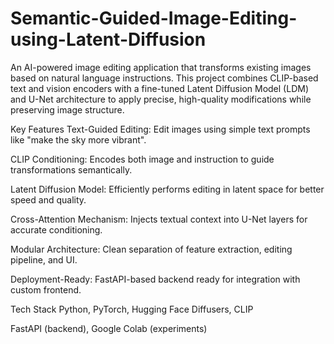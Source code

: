 # Semantic-Guided-Image-Editing-using-Latent-Diffusion

An AI-powered image editing application that transforms existing images based on natural language instructions. This project combines CLIP-based text and vision encoders with a fine-tuned Latent Diffusion Model (LDM) and U-Net architecture to apply precise, high-quality modifications while preserving image structure.

Key Features
Text-Guided Editing: Edit images using simple text prompts like "make the sky more vibrant".

CLIP Conditioning: Encodes both image and instruction to guide transformations semantically.

Latent Diffusion Model: Efficiently performs editing in latent space for better speed and quality.

Cross-Attention Mechanism: Injects textual context into U-Net layers for accurate conditioning.

Modular Architecture: Clean separation of feature extraction, editing pipeline, and UI.

Deployment-Ready: FastAPI-based backend ready for integration with custom frontend.

Tech Stack
Python, PyTorch, Hugging Face Diffusers, CLIP

FastAPI (backend), Google Colab (experiments)
